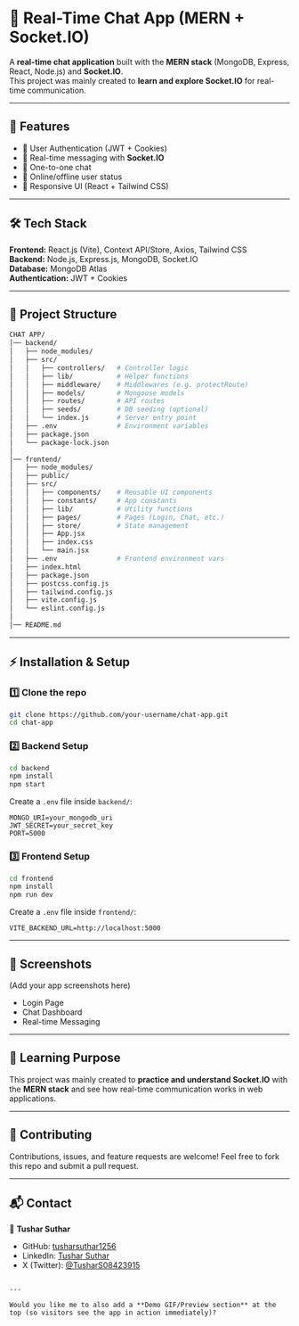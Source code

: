 


# 💬 Real-Time Chat App (MERN + Socket.IO)

A **real-time chat application** built with the **MERN stack** (MongoDB, Express, React, Node.js) and **Socket.IO**.  
This project was mainly created to **learn and explore Socket.IO** for real-time communication.

---

## 🚀 Features
- 🔐 User Authentication (JWT + Cookies)
- 👥 Real-time messaging with **Socket.IO**
- 💬 One-to-one chat
- 📡 Online/offline user status
- 🎨 Responsive UI (React + Tailwind CSS)

---

## 🛠️ Tech Stack
**Frontend:** React.js (Vite), Context API/Store, Axios, Tailwind CSS  
**Backend:** Node.js, Express.js, MongoDB, Socket.IO  
**Database:** MongoDB Atlas  
**Authentication:** JWT + Cookies  

---

## 📂 Project Structure

```bash
CHAT APP/
│── backend/
│   ├── node_modules/
│   ├── src/
│   │   ├── controllers/   # Controller logic
│   │   ├── lib/           # Helper functions
│   │   ├── middleware/    # Middlewares (e.g. protectRoute)
│   │   ├── models/        # Mongoose models
│   │   ├── routes/        # API routes
│   │   ├── seeds/         # DB seeding (optional)
│   │   └── index.js       # Server entry point
│   ├── .env               # Environment variables
│   ├── package.json
│   └── package-lock.json
│
│── frontend/
│   ├── node_modules/
│   ├── public/
│   ├── src/
│   │   ├── components/    # Reusable UI components
│   │   ├── constants/     # App constants
│   │   ├── lib/           # Utility functions
│   │   ├── pages/         # Pages (Login, Chat, etc.)
│   │   ├── store/         # State management
│   │   ├── App.jsx
│   │   ├── index.css
│   │   └── main.jsx
│   ├── .env               # Frontend environment vars
│   ├── index.html
│   ├── package.json
│   ├── postcss.config.js
│   ├── tailwind.config.js
│   ├── vite.config.js
│   └── eslint.config.js
│
│── README.md
````

---

## ⚡ Installation & Setup

### 1️⃣ Clone the repo

```bash
git clone https://github.com/your-username/chat-app.git
cd chat-app
```

### 2️⃣ Backend Setup

```bash
cd backend
npm install
npm start
```

Create a `.env` file inside `backend/`:

```env
MONGO_URI=your_mongodb_uri
JWT_SECRET=your_secret_key
PORT=5000
```

### 3️⃣ Frontend Setup

```bash
cd frontend
npm install
npm run dev
```

Create a `.env` file inside `frontend/`:

```env
VITE_BACKEND_URL=http://localhost:5000
```

---

## 📸 Screenshots

(Add your app screenshots here)

* Login Page
* Chat Dashboard
* Real-time Messaging

---

## 🎯 Learning Purpose

This project was mainly created to **practice and understand Socket.IO** with the **MERN stack** and see how real-time communication works in web applications.

---

## 🤝 Contributing

Contributions, issues, and feature requests are welcome!
Feel free to fork this repo and submit a pull request.

---

## 📬 Contact

👤 **Tushar Suthar**

* GitHub: [tusharsuthar1256](https://github.com/tusharsuthar1256)
* LinkedIn: [Tushar Suthar](https://in.linkedin.com/in/tushar-suthar-469163260)
* X (Twitter): [@TusharS08423915](https://twitter.com/TusharS08423915)

```

---

Would you like me to also add a **Demo GIF/Preview section** at the top (so visitors see the app in action immediately)?
```

